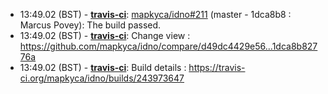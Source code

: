 * <a id="13:49.02">13:49.02 (BST)</a> - __[travis-ci](https://github.com/travis-ci)__: <a href="https://github.com/mapkyca/idno/issues/211">mapkyca/idno#211</a> (master - 1dca8b8 : Marcus Povey): The build passed.
* <a id="13:49.02">13:49.02 (BST)</a> - __[travis-ci](https://github.com/travis-ci)__: Change view : https://github.com/mapkyca/idno/compare/d49dc4429e56...1dca8b82776a
* <a id="13:49.02">13:49.02 (BST)</a> - __[travis-ci](https://github.com/travis-ci)__: Build details : https://travis-ci.org/mapkyca/idno/builds/243973647
